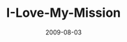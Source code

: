 ---
layout: music 
title: "I-Love-My-Mission"
series: "We Love Cincinnati"
date: 2009-08-03 
description: "Mark Stecher shares why he loves his mission, which centers on loving his city."
audio: "http://s3.amazonaws.com/crossroadsaudiomessages/WeLoveCincy5.mp3"
audio-duration: "44:11"
---